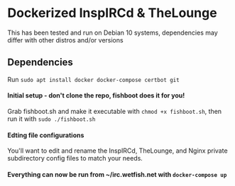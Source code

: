 # Dockerized InspIRCd & TheLounge

This has been tested and run on Debian 10 systems, dependencies may differ with other distros and/or versions

## Dependencies
Run ``sudo apt install docker docker-compose certbot git``

#### Initial setup - don't clone the repo, fishboot does it for you!
Grab fishboot.sh and make it executable with ``chmod +x fishboot.sh``, then run it with ``sudo ./fishboot.sh``

#### Edting file configurations
You'll want to edit and rename the InspIRCd, TheLounge, and Nginx private subdirectory config files to match your needs.

#### Everything can now be run from ~/irc.wetfish.net with ``docker-compose up``
